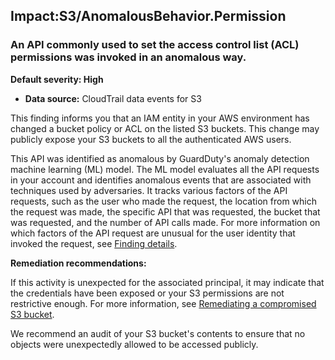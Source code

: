 Impact:S3/AnomalousBehavior.Permission
--------------------------------------


### An API commonly used to set the access control list (ACL) permissions was invoked in an anomalous way.


**Default severity: High**


 * **Data source:** CloudTrail data events for S3

This finding informs you that an IAM entity in your AWS environment has changed a bucket policy or ACL on the listed S3 buckets. This change may publicly expose your S3 buckets to all the authenticated AWS users.


This API was identified as anomalous by GuardDuty's anomaly detection machine learning (ML) model. The ML model evaluates all the API requests in your account and identifies anomalous events that are associated with techniques used by adversaries. It tracks various factors of the API requests, such as the user who made the request, the location from which the request was made, the specific API that was requested, the bucket that was requested, and the number of API calls made. For more information on which factors of the API request are unusual for the user identity that invoked the request, see [Finding details](https://docs.aws.amazon.com/guardduty/latest/ug/guardduty_findings-summary.html#finding-anomalous).


**Remediation recommendations:**


If this activity is unexpected for the associated principal, it may indicate that the credentials have been exposed or your S3 permissions are not restrictive enough. For more information, see [Remediating a compromised S3 bucket](https://docs.aws.amazon.com/guardduty/latest/ug/guardduty_remediate.html#compromised-s3).


We recommend an audit of your S3 bucket's contents to ensure that no objects were unexpectedly allowed to be accessed publicly.

